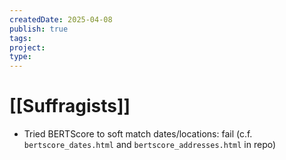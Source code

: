 ```yaml
---
createdDate: 2025-04-08
publish: true
tags: 
project: 
type:
---
```

# [[Suffragists]]
- Tried BERTScore to soft match dates/locations: fail (c.f. `bertscore_dates.html` and `bertscore_addresses.html` in repo)